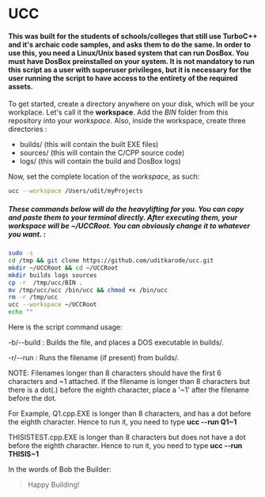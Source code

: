 # UCC

#### This was built for the students of schools/colleges that still use TurboC++ and it's archaic code samples, and asks them to do the same. In order to use this, you need a Linux/Unix based system that can run DosBox. You must have DosBox preinstalled on your system. It is not mandatory to run this script as a user with superuser privileges, but it is necessary for the user running the script to have access to the entirety of the required assets.

To get started, create a directory anywhere on your disk, which will be your workplace. Let's call it the **workspace**. Add the *BIN* folder from this repository into your *workspace*. Also, inside the workspace, create three directories : 

- builds/ (this will contain the built EXE files)
- sources/ (this will contain the C/CPP source code)
- logs/ (this will contain the build and DosBox logs)

Now, set the complete location of the *workspace*, as such:

```bash
ucc --workspace /Users/udit/myProjects
```

##### These commands below will do the heavylifting for you. You can copy and paste them to your terminal directly. After executing them, your workspace will be ~/UCCRoot. You can obviously change it to whatever you want. :

```bash
sudo -s
cd /tmp && git clone https://github.com/uditkarode/ucc.git
mkdir ~/UCCRoot && cd ~/UCCRoot
mkdir builds logs sources
cp -r  /tmp/ucc/BIN .
mv /tmp/ucc/ucc /bin/ucc && chmod +x /bin/ucc
rm -r /tmp/ucc
ucc --workspace ~/UCCRoot 
echo ""
```

Here is the script command usage:

-b/--build <filename> : Builds the file, and places a DOS executable in builds/.

-r/--run <filename> : Runs the filename (if present) from builds/.

NOTE: Filenames longer than 8 characters should have the first 6 characters and ~1 attached. If the filename is longer than 8 characters but there is a dot(.) before the eighth character, place a '~1' after the filename before the dot.

For Example,
  Q1.cpp.EXE is longer than 8 characters, and has a dot before the eighth character. Hence to run it, you need to type **ucc --run Q1~1**
  
  THISISTEST.cpp.EXE is longer than 8 characters but does not have a dot before the eighth character. Hence to run it, you need to type **ucc --run THISIS~1**

In the words of Bob the Builder:
> Happy Building!
